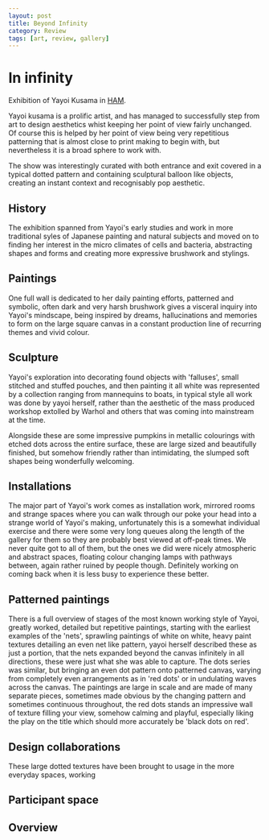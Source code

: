 ```yaml
---
layout: post
title: Beyond Infinity
category: Review
tags: [art, review, gallery]
---
```


# In infinity

Exhibition of Yayoi Kusama in [HAM](https://www.hamhelsinki.fi/en/).

Yayoi kusama is a prolific artist, and has managed to successfully step from art to design aesthetics whist keeping her point of view fairly unchanged. Of course this is helped by her point of view being very repetitious patterning that is almost close to print making to begin with, but nevertheless it is a broad sphere to work with.

The show was interestingly curated with both entrance and exit covered in a typical dotted pattern and containing sculptural balloon like objects, creating an instant context and recognisably pop aesthetic.

## History
The exhibition spanned from Yayoi's early studies and work in more traditional syles of Japanese painting and natural subjects and moved on to finding her interest in the micro climates of cells and bacteria, abstracting shapes and forms and creating more expressive brushwork and stylings.

## Paintings
One full wall is dedicated to her daily painting efforts, patterned and symbolic, often dark and very harsh brushwork gives a visceral inquiry into Yayoi's mindscape, being inspired by dreams, hallucinations and memories to form on the large square canvas in a constant production line of recurring themes and vivid colour.

## Sculpture
Yayoi's exploration into decorating found objects with 'falluses', small stitched and stuffed pouches, and then painting it all white was represented by a collection ranging from mannequins to boats, in typical style all work was done by yayoi herself, rather than the aesthetic of the mass produced workshop extolled by Warhol and others that was coming into mainstream at the time.

Alongside these are some impressive pumpkins in metallic colourings with etched dots across the entire surface, these are large sized and beautifully finished, but somehow friendly rather than intimidating, the slumped soft shapes being wonderfully welcoming.

## Installations
The major part of Yayoi's work comes as installation work, mirrored rooms and strange spaces where you can walk through our poke your head into a strange world of Yayoi's making, unfortunately this is a somewhat individual exercise and there were some very long queues along the length of the gallery for them so they are probably best viewed at off-peak times. We never quite got to all of them, but the ones we did were nicely atmospheric and abstract spaces, floating colour changing lamps with pathways between, again rather ruined by people though. Definitely working on coming back when it is less busy to experience these better.

## Patterned paintings
There is a full overview of stages of the most known working style of Yayoi, greatly worked, detailed but repetitive paintings, starting with the earliest examples of the 'nets', sprawling paintings of white on white, heavy paint textures detailing an even net like pattern, yayoi herself described these as just a portion, that the nets expanded beyond the canvas infinitely in all directions, these were just what she was able to capture.
The dots series was similar, but bringing an even dot pattern onto patterned canvas, varying from completely even arrangements as in 'red dots' or in undulating waves across the canvas. The paintings are large in scale and are made of many separate pieces, sometimes made obvious by the changing pattern and sometimes continuous throughout, the red dots stands an impressive wall of texture filling your view, somehow calming and playful, especially liking the play on the title which should more accurately be 'black dots on red'.

## Design collaborations
These large dotted textures have been brought to usage in the more everyday spaces, working

## Participant space

## Overview
